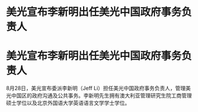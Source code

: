 # 美光宣布李新明出任美光中国政府事务负责人

# 美光宣布李新明出任美光中国政府事务负责人

8月28日，美光宣布委派李新明（Jeff
Li）担任美光中国政府事务负责人，管理美光中国区的政府沟通及公共事务。李新明先生拥有澳大利亚管理研究生院工商管理硕士学位以及北京外国语大学英语语言文学学士学位。

